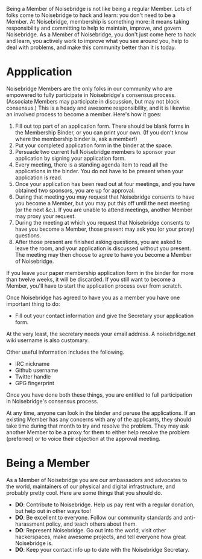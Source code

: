 Being a Member of Noisebridge is not like being a regular Member. Lots of folks come to Noisebridge to hack and learn: you don't need to be a Member. At Noisebridge, membership is something more: it means taking responsibility and committing to help to maintain, improve, and govern Noisebridge. As a Member of Noisebridge, you don't just come here to hack and learn, you actively work to improve what you see around you, help to deal with problems, and make this community better than it is today.

Appplication
============

Noisebridge Members are the only folks in our community who are empowered to fully participate in Noisebridge's consensus process. (Associate Members may participate in discussion, but may not block consensus.)  This is a heady and awesome responsibility, and it is likewise an involved process to become a member. Here's how it goes:

1. Fill out top part of an application form. There should be blank forms in the Membership Binder, or you can print your own. (If you don't know where the membership binder is, ask a member!)
2. Put your completed application form in the binder at the space.
3. Persuade two current full Noisebridge members to sponsor your application by signing your application form.
4. Every meeting, there is a standing agenda item to read all the applications in the binder. You do not have to be present when your application is read.
5. Once your application has been read out at four meetings, and you have obtained two sponsors, you are up for approval.
6. During that meeting you may request that Noisebridge consents to have you become a Member, but you may put this off until the next meeting (or the next &c.). If you are unable to attend meetings, another Member may proxy your request.
7. During the meeting at which you request that Noisebridge consents to have you become a Member, those present may ask you (or your proxy) questions.
8. After those present are finished asking questions, you are asked to leave the room, and your application is discussed without you present. The meeting may then choose to agree to have you become a Member of Noisebridge. 

If you leave your paper membership application form in the binder for more than twelve weeks, it will be discarded. If you still want to become a Member, you'll have to start the application process over from scratch. 

Once Noisebridge has agreed to have you as a member you have one important thing to do:

* Fill out your contact information and give the Secretary your application form.

At the very least, the secretary needs your email address. A noisebridge.net wiki username is also customary.

Other useful information includes the following.

* IRC nickname
* Github username
* Twitter handle
* GPG fingerprint

Once you have done both these things, you are entitled to full participation in Noisebridge's consensus process.

At any time, anyone can look in the binder and peruse the applications. If an existing Member has any concerns with any of the applicants, they should take time during that month to try and resolve the problem. They may ask another Member to be a proxy for them to either help resolve the problem (preferred) or to voice their objection at the approval meeting.


Being a Member
======================

As a Member of Noisebridge you are our ambassadors and advocates to the world, maintainers of our physical and digital infrastructure, and probably pretty cool. Here are some things that you should do.

* **DO**: Contribute to Noisebridge. Help us pay rent with a regular donation, but help out in other ways too!
* **DO**: Be excellent to everyone. Follow our community standards and anti-harassment policy, and teach others about them.
* **DO**: Represent Noisebridge. Go out into the world, visit other hackerspaces, make awesome projects, and tell everyone how great Noisebridge is.
* **DO**: Keep your contact info up to date with the Noisebridge Secretary.
